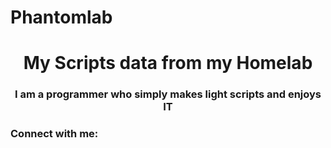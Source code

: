 # Phantomlab
<h1 align="center">My Scripts data from my Homelab</h1>
<h3 align="center">I am a programmer who simply makes light scripts and enjoys IT</h3>

<h3 align="left">Connect with me:</h3>
<p align="left">
</p>

